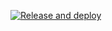 [![Release and deploy](https://github.com/MarcusKhooLK/my-recipe/actions/workflows/main.yaml/badge.svg?branch=v0.3.1)](https://github.com/MarcusKhooLK/my-recipe/actions/workflows/main.yaml)
